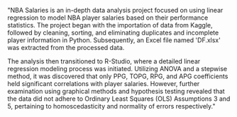 "NBA Salaries is an in-depth data analysis project focused on using linear regression to model NBA player salaries based on their performance statistics. The project began with the importation of data from Kaggle, followed by cleaning, sorting, and eliminating duplicates and incomplete player information in Python. Subsequently, an Excel file named 'DF.xlsx' was extracted from the processed data.

The analysis then transitioned to R-Studio, where a detailed linear regression modeling process was initiated. Utilizing ANOVA and a stepwise method, it was discovered that only PPG, TOPG, RPG, and APG coefficients held significant correlations with player salaries. However, further examination using graphical methods and hypothesis testing revealed that the data did not adhere to Ordinary Least Squares (OLS) Assumptions 3 and 5, pertaining to homoscedasticity and normality of errors respectively."
